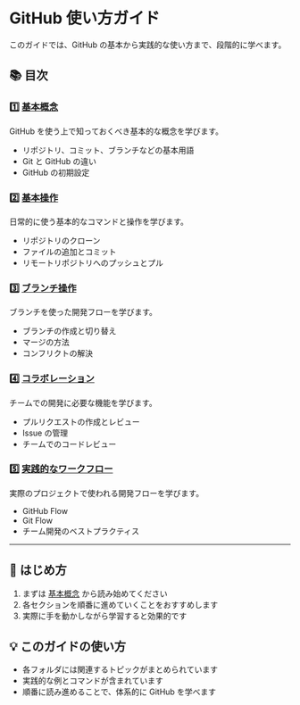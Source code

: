 # GitHub 使い方ガイド

このガイドでは、GitHub の基本から実践的な使い方まで、段階的に学べます。

## 📚 目次

### 1️⃣ [基本概念](./01-basics/)
GitHub を使う上で知っておくべき基本的な概念を学びます。
- リポジトリ、コミット、ブランチなどの基本用語
- Git と GitHub の違い
- GitHub の初期設定

### 2️⃣ [基本操作](./02-basic-operations/)
日常的に使う基本的なコマンドと操作を学びます。
- リポジトリのクローン
- ファイルの追加とコミット
- リモートリポジトリへのプッシュとプル

### 3️⃣ [ブランチ操作](./03-branches/)
ブランチを使った開発フローを学びます。
- ブランチの作成と切り替え
- マージの方法
- コンフリクトの解決

### 4️⃣ [コラボレーション](./04-collaboration/)
チームでの開発に必要な機能を学びます。
- プルリクエストの作成とレビュー
- Issue の管理
- チームでのコードレビュー

### 5️⃣ [実践的なワークフロー](./05-workflows/)
実際のプロジェクトで使われる開発フローを学びます。
- GitHub Flow
- Git Flow
- チーム開発のベストプラクティス

---

## 🚀 はじめ方

1. まずは [基本概念](./01-basics/) から読み始めてください
2. 各セクションを順番に進めていくことをおすすめします
3. 実際に手を動かしながら学習すると効果的です

## 💡 このガイドの使い方

- 各フォルダには関連するトピックがまとめられています
- 実践的な例とコマンドが含まれています
- 順番に読み進めることで、体系的に GitHub を学べます
